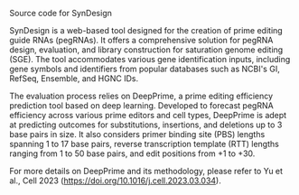 Source code for SynDesign

SynDesign is a web-based tool designed for the creation of prime editing guide RNAs (pegRNAs). It offers a comprehensive solution for pegRNA design, evaluation, and library construction for saturation genome editing (SGE). The tool accommodates various gene identification inputs, including gene symbols and identifiers from popular databases such as NCBI's GI, RefSeq, Ensemble, and HGNC IDs.

 The evaluation process relies on DeepPrime, a prime editing efficiency prediction tool based on deep learning. Developed to forecast pegRNA efficiency across various prime editors and cell types, DeepPrime is adept at predicting outcomes for substitutions, insertions, and deletions up to 3 base pairs in size. It also considers primer binding site (PBS) lengths spanning 1 to 17 base pairs, reverse transcription template (RTT) lengths ranging from 1 to 50 base pairs, and edit positions from +1 to +30.

For more details on DeepPrime and its methodology, please refer to  Yu et al., Cell 2023 (https://doi.org/10.1016/j.cell.2023.03.034).
